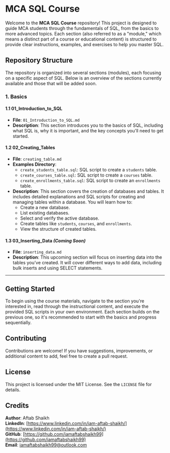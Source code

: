 
# MCA SQL Course

Welcome to the **MCA SQL Course** repository! This project is designed to guide MCA students through the fundamentals of SQL, from the basics to more advanced topics. Each section (also referred to as a "module," which means a distinct part of a course or educational content) is structured to provide clear instructions, examples, and exercises to help you master SQL.

## Repository Structure

The repository is organized into several sections (modules), each focusing on a specific aspect of SQL. Below is an overview of the sections currently available and those that will be added soon.

### **1. Basics**

#### **1.1 01_Introduction_to_SQL**
- **File**: `01_Introduction_to_SQL.md`
- **Description**: This section introduces you to the basics of SQL, including what SQL is, why it is important, and the key concepts you'll need to get started.

#### **1.2 02_Creating_Tables**
- **File**: `creating_table.md`
- **Examples Directory**:
  - `create_students_table.sql`: SQL script to create a `students` table.
  - `create_courses_table.sql`: SQL script to create a `courses` table.
  - `create_enrollments_table.sql`: SQL script to create an `enrollments` table.
- **Description**: This section covers the creation of databases and tables. It includes detailed explanations and SQL scripts for creating and managing tables within a database. You will learn how to:
  - Create a new database.
  - List existing databases.
  - Select and verify the active database.
  - Create tables like `students`, `courses`, and `enrollments`.
  - View the structure of created tables.

#### **1.3 03_Inserting_Data** *(Coming Soon)*
- **File**: `inserting_data.md`
- **Description**: This upcoming section will focus on inserting data into the tables you’ve created. It will cover different ways to add data, including bulk inserts and using SELECT statements.

---

## Getting Started

To begin using the course materials, navigate to the section you're interested in, read through the instructional content, and execute the provided SQL scripts in your own environment. Each section builds on the previous one, so it's recommended to start with the basics and progress sequentially.

## Contributing

Contributions are welcome! If you have suggestions, improvements, or additional content to add, feel free to create a pull request.

## License

This project is licensed under the MIT License. See the `LICENSE` file for details.


## Credits

**Author**: Aftab Shaikh  
**LinkedIn**: [https://www.linkedin.com/in/iam-aftab-shaikh/](https://www.linkedin.com/in/iam-aftab-shaikh/)  
**GitHub**: [https://github.com/iamaftabshaikh99](https://github.com/iamaftabshaikh99)  
**Email**: [iamaftabshaikh99@outlook.com](mailto:iamaftabshaikh99@outlook.com)


